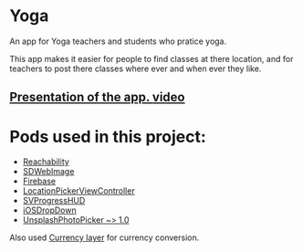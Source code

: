 # Yoga

An app for Yoga teachers and students who pratice yoga.

  This app makes it easier for people to find classes at there location,
and for teachers to post there classes where ever and when ever they like.

[Presentation of the app. ](https://drive.google.com/open?id=1fSKT1NVae6HZzSgNr0aUvSurupQcIUeG "YogaLessons.ppt")
[video](https://drive.google.com/file/d/1kwjN-YHFLsfywtZr26JGrlhaco0VbHy6/view?usp=sharing)
------

# Pods used in this project:

* [Reachability](https://github.com/ashleymills/Reachability.swift)
* [SDWebImage](https://github.com/SDWebImage/SDWebImage)
* [Firebase](https://github.com/firebase/firebase-ios-sdk)
* [LocationPickerViewController](https://github.com/almassapargali/LocationPicker)
* [SVProgressHUD](https://github.com/SVProgressHUD/SVProgressHUD)
* [iOSDropDown](https://github.com/jriosdev/iOSDropDown)
* [UnsplashPhotoPicker ~> 1.0](https://github.com/unsplash/unsplash-photopicker-ios)

Also used [Currency layer](https://currencylayer.com/) for currency conversion.
